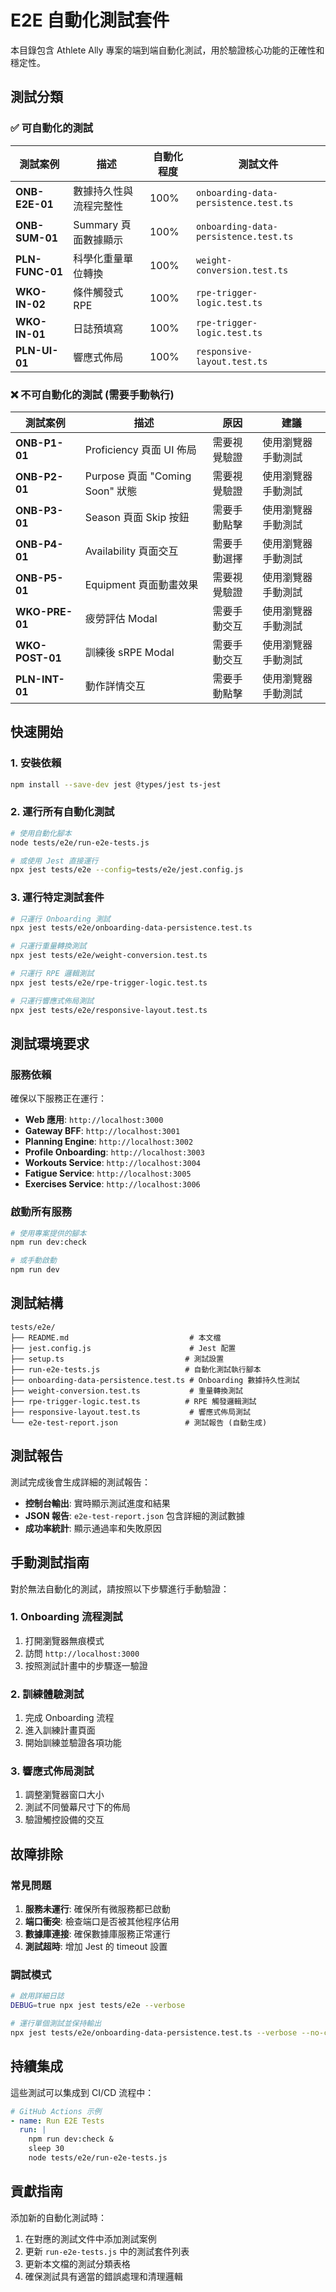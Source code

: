 # E2E 自動化測試套件

本目錄包含 Athlete Ally 專案的端到端自動化測試，用於驗證核心功能的正確性和穩定性。

## 測試分類

### ✅ 可自動化的測試

| 測試案例 | 描述 | 自動化程度 | 測試文件 |
|---------|------|-----------|----------|
| **ONB-E2E-01** | 數據持久性與流程完整性 | 100% | `onboarding-data-persistence.test.ts` |
| **ONB-SUM-01** | Summary 頁面數據顯示 | 100% | `onboarding-data-persistence.test.ts` |
| **PLN-FUNC-01** | 科學化重量單位轉換 | 100% | `weight-conversion.test.ts` |
| **WKO-IN-02** | 條件觸發式 RPE | 100% | `rpe-trigger-logic.test.ts` |
| **WKO-IN-01** | 日誌預填寫 | 100% | `rpe-trigger-logic.test.ts` |
| **PLN-UI-01** | 響應式佈局 | 100% | `responsive-layout.test.ts` |

### ❌ 不可自動化的測試 (需要手動執行)

| 測試案例 | 描述 | 原因 | 建議 |
|---------|------|------|------|
| **ONB-P1-01** | Proficiency 頁面 UI 佈局 | 需要視覺驗證 | 使用瀏覽器手動測試 |
| **ONB-P2-01** | Purpose 頁面 "Coming Soon" 狀態 | 需要視覺驗證 | 使用瀏覽器手動測試 |
| **ONB-P3-01** | Season 頁面 Skip 按鈕 | 需要手動點擊 | 使用瀏覽器手動測試 |
| **ONB-P4-01** | Availability 頁面交互 | 需要手動選擇 | 使用瀏覽器手動測試 |
| **ONB-P5-01** | Equipment 頁面動畫效果 | 需要視覺驗證 | 使用瀏覽器手動測試 |
| **WKO-PRE-01** | 疲勞評估 Modal | 需要手動交互 | 使用瀏覽器手動測試 |
| **WKO-POST-01** | 訓練後 sRPE Modal | 需要手動交互 | 使用瀏覽器手動測試 |
| **PLN-INT-01** | 動作詳情交互 | 需要手動點擊 | 使用瀏覽器手動測試 |

## 快速開始

### 1. 安裝依賴

```bash
npm install --save-dev jest @types/jest ts-jest
```

### 2. 運行所有自動化測試

```bash
# 使用自動化腳本
node tests/e2e/run-e2e-tests.js

# 或使用 Jest 直接運行
npx jest tests/e2e --config=tests/e2e/jest.config.js
```

### 3. 運行特定測試套件

```bash
# 只運行 Onboarding 測試
npx jest tests/e2e/onboarding-data-persistence.test.ts

# 只運行重量轉換測試
npx jest tests/e2e/weight-conversion.test.ts

# 只運行 RPE 邏輯測試
npx jest tests/e2e/rpe-trigger-logic.test.ts

# 只運行響應式佈局測試
npx jest tests/e2e/responsive-layout.test.ts
```

## 測試環境要求

### 服務依賴

確保以下服務正在運行：

- **Web 應用**: `http://localhost:3000`
- **Gateway BFF**: `http://localhost:3001`
- **Planning Engine**: `http://localhost:3002`
- **Profile Onboarding**: `http://localhost:3003`
- **Workouts Service**: `http://localhost:3004`
- **Fatigue Service**: `http://localhost:3005`
- **Exercises Service**: `http://localhost:3006`

### 啟動所有服務

```bash
# 使用專案提供的腳本
npm run dev:check

# 或手動啟動
npm run dev
```

## 測試結構

```
tests/e2e/
├── README.md                           # 本文檔
├── jest.config.js                      # Jest 配置
├── setup.ts                           # 測試設置
├── run-e2e-tests.js                   # 自動化測試執行腳本
├── onboarding-data-persistence.test.ts # Onboarding 數據持久性測試
├── weight-conversion.test.ts           # 重量轉換測試
├── rpe-trigger-logic.test.ts          # RPE 觸發邏輯測試
├── responsive-layout.test.ts           # 響應式佈局測試
└── e2e-test-report.json               # 測試報告 (自動生成)
```

## 測試報告

測試完成後會生成詳細的測試報告：

- **控制台輸出**: 實時顯示測試進度和結果
- **JSON 報告**: `e2e-test-report.json` 包含詳細的測試數據
- **成功率統計**: 顯示通過率和失敗原因

## 手動測試指南

對於無法自動化的測試，請按照以下步驟進行手動驗證：

### 1. Onboarding 流程測試

1. 打開瀏覽器無痕模式
2. 訪問 `http://localhost:3000`
3. 按照測試計畫中的步驟逐一驗證

### 2. 訓練體驗測試

1. 完成 Onboarding 流程
2. 進入訓練計畫頁面
3. 開始訓練並驗證各項功能

### 3. 響應式佈局測試

1. 調整瀏覽器窗口大小
2. 測試不同螢幕尺寸下的佈局
3. 驗證觸控設備的交互

## 故障排除

### 常見問題

1. **服務未運行**: 確保所有微服務都已啟動
2. **端口衝突**: 檢查端口是否被其他程序佔用
3. **數據庫連接**: 確保數據庫服務正常運行
4. **測試超時**: 增加 Jest 的 timeout 設置

### 調試模式

```bash
# 啟用詳細日誌
DEBUG=true npx jest tests/e2e --verbose

# 運行單個測試並保持輸出
npx jest tests/e2e/onboarding-data-persistence.test.ts --verbose --no-coverage
```

## 持續集成

這些測試可以集成到 CI/CD 流程中：

```yaml
# GitHub Actions 示例
- name: Run E2E Tests
  run: |
    npm run dev:check &
    sleep 30
    node tests/e2e/run-e2e-tests.js
```

## 貢獻指南

添加新的自動化測試時：

1. 在對應的測試文件中添加測試案例
2. 更新 `run-e2e-tests.js` 中的測試套件列表
3. 更新本文檔的測試分類表格
4. 確保測試具有適當的錯誤處理和清理邏輯
